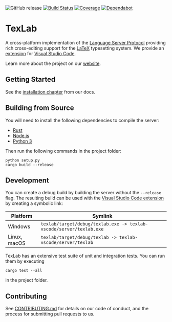 ![GitHub release](https://img.shields.io/github/release/latex-lsp/texlab)
[![Build Status](https://dev.azure.com/latex-lsp/texlab/_apis/build/status/latex-lsp.texlab?branchName=master)](https://dev.azure.com/latex-lsp/texlab/_build/latest?definitionId=8&branchName=master)
[![Coverage](https://img.shields.io/azure-devops/coverage/latex-lsp/texlab/8.svg?logo=azuredevops)](https://dev.azure.com/latex-lsp/texlab/_build/latest?definitionId=8&branchName=master)
[![Dependabot](https://api.dependabot.com/badges/status?host=github&repo=latex-lsp/texlab)](https://dependabot.com)

# TexLab

A cross-platform implementation of the [Language Server Protocol](https://microsoft.github.io/language-server-protocol)
providing rich cross-editing support for the [LaTeX](https://www.latex-project.org/) typesetting system.
We provide an [extension](https://github.com/latex-lsp/texlab-vscode) for [Visual Studio Code](https://code.visualstudio.com).

Learn more about the project on our [website](https://texlab.netlify.com).

## Getting Started

See the [installation chapter](https://texlab.netlify.com/docs) from our docs.

## Building from Source

You will need to install the following dependencies to compile the server:

- [Rust](https://rustup.rs/)
- [Node.js](https://nodejs.org/)
- [Python 3](https://www.python.org/)

Then run the following commands in the project folder:

```shell
python setup.py
cargo build --release
```

## Development

You can create a debug build by building the server without the `--release` flag.
The resulting build can be used with the [Visual Studio Code extension](https://github.com/latex-lsp/texlab-vscode)
by creating a symbolic link:

| Platform     | Symlink                                                             |
| ------------ | ------------------------------------------------------------------- |
| Windows      | `texlab/target/debug/texlab.exe -> texlab-vscode/server/texlab.exe` |
| Linux, macOS | `texlab/target/debug/texlab -> texlab-vscode/server/texlab`         |

TexLab has an extensive test suite of unit and integration tests. You can run them by executing

```shell
cargo test --all
```

in the project folder.

## Contributing

See [CONTRIBUTING.md](CONTRIBUTING.md) for details on our code of conduct, and the process for submitting pull requests to us.
